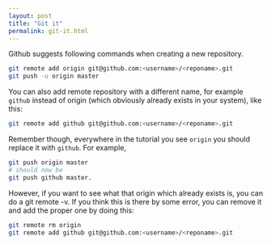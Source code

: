 ```yaml
---
layout: post
title: "Git it"
permalink: git-it.html
---
```


Github suggests following commands when creating a new repository.

```bash
git remote add origin git@github.com:<username>/<reponame>.git
git push -u origin master
```

You can also add remote repository with a different name, for example `github`
instead of origin (which obviously already exists in your system), like this:

```bash
git remote add github git@github.com:<username>/<reponame>.git
```

Remember though, everywhere in the tutorial you see `origin` you should
replace it with `github`. For example,

```bash
git push origin master
# should now be
git push github master.
```

However, if you want to see what that origin which already exists is, you can
do a git remote -v. If you think this is there by some error, you can remove
it and add the proper one by doing this:

```bash
git remote rm origin
git remote add github git@github.com:<username>/<reponame>.git
```
